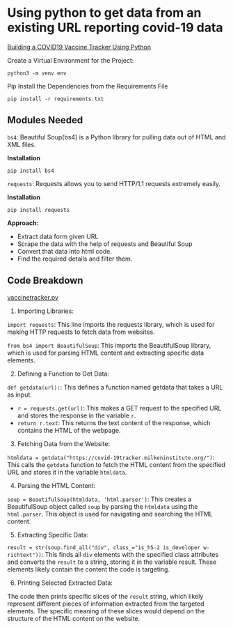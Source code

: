 # Using python to get data  from an existing URL reporting covid-19 data

[Building a COVID19 Vaccine Tracker Using Python](https://www.geeksforgeeks.org/build-a-covid19-vaccine-tracker-using-python/)


Create a Virtual Environment for the Project:

```
python3 -m venv env
```

Pip Install the Dependencies from the Requirements File

```
pip install -r requirements.txt
```

## Modules Needed

`bs4`: Beautiful Soup(bs4) is a Python library for pulling data out of HTML and XML files.


**Installation**
```
pip install bs4
```

`requests`:  Requests allows you to send HTTP/1.1 requests extremely easily.

**Installation**
```
pip install requests
```

**Approach:**

- Extract data form given URL
- Scrape the data with the help of requests and Beautiful Soup
- Convert that data into html code.
- Find the required details and filter them.

## Code Breakdown

[vaccinetracker.py](https://github.com/dennisnderitu254/Building-a-COVID19-Vaccine-Tracker-Using-Python/blob/main/vaccinetracker.py)

1. Importing Libraries:

`import requests`: This line imports the requests library, which is used for making HTTP requests to fetch data from websites.

`from bs4 import BeautifulSoup`: This imports the BeautifulSoup library, which is used for parsing HTML content and extracting specific data elements.

2. Defining a Function to Get Data:

`def getdata(url):`: This defines a function named getdata that takes a URL as input.
- `r = requests.get(url)`: This makes a GET request to the specified URL and stores the response in the variable `r`.
- `return r.text`: This returns the text content of the response, which contains the HTML of the webpage.

3. Fetching Data from the Website:

`htmldata = getdata("https://covid-19tracker.milkeninstitute.org/")`: This calls the `getdata` function to fetch the HTML content from the specified URL and stores it in the variable `htmldata`.

4. Parsing the HTML Content:

`soup = BeautifulSoup(htmldata, 'html.parser')`: This creates a BeautifulSoup object called `soup` by parsing the `htmldata` using the `html.parser`. This object is used for navigating and searching the HTML content.

5. Extracting Specific Data:

`result = str(soup.find_all("div", class_="is_h5-2 is_developer w-richtext"))`: This finds all `div` elements with the specified class attributes and converts the `result` to a string, storing it in the variable result. These elements likely contain the content the code is targeting.

6. Printing Selected Extracted Data:

The code then prints specific slices of the `result` string, which likely represent different pieces of information extracted from the targeted elements. The specific meaning of these slices would depend on the structure of the HTML content on the website.

